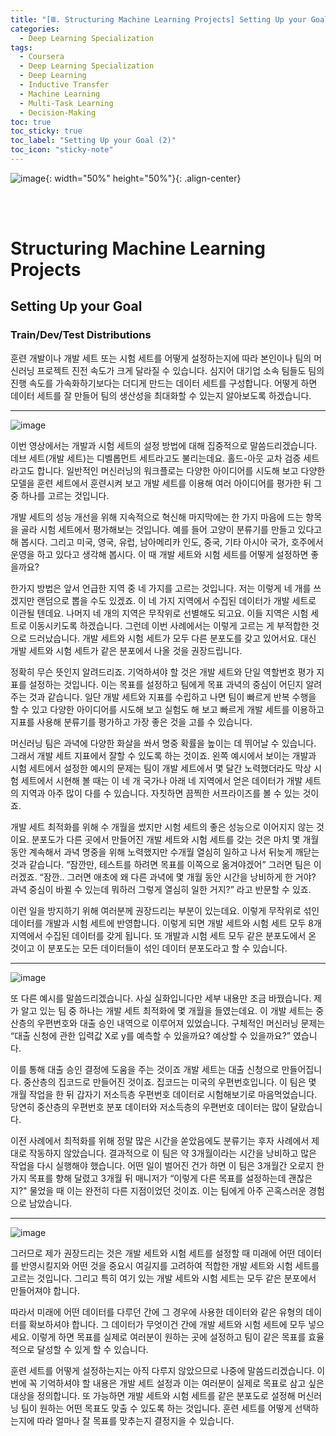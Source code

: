 ```yaml
---
title: "[Ⅲ. Structuring Machine Learning Projects] Setting Up your Goal (2)"
categories:
  - Deep Learning Specialization
tags:
  - Coursera
  - Deep Learning Specialization
  - Deep Learning
  - Inductive Transfer
  - Machine Learning
  - Multi-Task Learning
  - Decision-Making
toc: true
toc_sticky: true
toc_label: "Setting Up your Goal (2)"
toc_icon: "sticky-note"
---
```


![image](https://user-images.githubusercontent.com/55765292/179931579-167db454-5d9d-4e0d-a8fe-454770dc97a6.png){: width="50%" height="50%"}{: .align-center}

<br><br>

# Structuring Machine Learning Projects

## Setting Up your Goal

### Train/Dev/Test Distributions
훈련 개발이나 개발 세트 또는 시험 세트를 어떻게 설정하는지에 따라 본인이나 팀의 머신러닝 프로젝트 진전 속도가 크게 달라질 수 있습니다. 심지어 대기업 소속 팀들도 팀의 진행 속도를 가속화하기보다는 더디게 만드는 데이터 세트를 구성합니다. 어떻게 하면 데이터 세트를 잘 만들어 팀의 생산성을 최대화할 수 있는지 알아보도록 하겠습니다.

---

![image](https://user-images.githubusercontent.com/55765292/180713675-108e057b-88a9-4e76-9082-65dadead1a1c.png)

이번 영상에서는 개발과 시험 세트의 설정 방법에 대해 집중적으로 말씀드리겠습니다. 데브 세트(개발 세트)는 디벨롭먼트 세트라고도 불리는데요. 홀드-아웃 교차 검증 세트라고도 합니다. 일반적인 머신러닝의 워크플로는 다양한 아이디어를 시도해 보고 다양한 모델을 훈련 세트에서 훈련시켜 보고 개발 세트를 이용해 여러 아이디어를 평가한 뒤 그 중 하나를 고르는 것입니다.

개발 세트의 성능 개선을 위해 지속적으로 혁신해 마지막에는 한 가지 마음에 드는 항목을 골라 시험 세트에서 평가해보는 것입니다. 예를 들어 고양이 분류기를 만들고 있다고 해 봅시다. 그리고 미국, 영국, 유럽, 남아메리카 인도, 중국, 기타 아시아 국가, 호주에서 운영을 하고 있다고 생각해 봅시다. 이 때 개발 세트와 시험 세트를 어떻게 설정하면 좋을까요?

한가지 방법은 앞서 언급한 지역 중 네 가지를 고르는 것입니다. 저는 이렇게 네 개를 쓰겠지만 랜덤으로 뽑을 수도 있겠죠. 이 네 가지 지역에서 수집된 데이터가 개발 세트로 이관될 텐데요. 나머지 네 개의 지역은 무작위로 선별해도 되고요. 이들 지역은 시험 세트로 이동시키도록 하겠습니다. 그런데 이번 사례에서는 이렇게 고르는 게 부적합한 것으로 드러났습니다. 개발 세트와 시험 세트가 모두 다른 분포도를 갖고 있어서요. 대신 개발 세트와 시험 세트가 같은 분포에서 나올 것을 권장드립니다.

정확히 무슨 뜻인지 알려드리죠. 기억하셔야 할 것은 개발 세트와 단일 역할번호 평가 지표를 설정하는 것입니다. 이는 목표를 설정하고 팀에게 목표 과녁의 중심이 어딘지 알려주는 것과 같습니다. 일단 개발 세트와 지표를 수립하고 나면 팀이 빠르게 반복 수행을 할 수 있고 다양한 아이디어를 시도해 보고 실험도 해 보고 빠르게 개발 세트를 이용하고 지표를 사용해 분류기를 평가하고
가장 좋은 것을 고를 수 있습니다.

머신러닝 팀은 과녁에 다양한 화살을 쏴서 명중 확률을 높이는 데 뛰어날 수 있습니다. 그래서 개발 세트 지표에서 잘할 수 있도록 하는 것이죠. 왼쪽 예시에서 보이는 개발과 시험 세트에서 설정한 예시의 문제는 팀이 개발 세트에서 몇 달간 노력했더라도 막상 시험 세트에서 시현해 볼 때는 이 네 개 국가나 아래 네 지역에서 얻은 데이터가 개발 세트의 지역과 아주 많이 다를 수 있습니다. 자칫하면 끔찍한 서프라이즈를 볼 수 있는 것이죠.

개발 세트 최적화를 위해 수 개월을 썼지만 시험 세트의 좋은 성능으로 이어지지 않는 것이요. 분포도가 다른 곳에서 만들어진 개발 세트와 시험 세트를 갖는 것은 마치 몇 개월 동안 계속해서
과녁 명중을 위해 노력했지만 수개월 열심히 일하고 나서 뒤늦게 깨닫는 것과 같습니다. “잠깐만, 테스트를 하려면 목표를 이쪽으로 옮겨야겠어” 그러면 팀은 이러겠죠. “잠깐.. 그러면 애초에 왜 다른 과녁에 몇 개월 동안 시간을 낭비하게 한 거야? 과녁 중심이 바뀔 수 있는데 뭐하러 그렇게 열심히 일한 거지?” 라고 반문할 수 있죠.

이런 일을 방지하기 위해 여러분께 권장드리는 부분이 있는데요. 이렇게 무작위로 섞인 데이터를 개발과 시험 세트에 반영합니다. 이렇게 되면 개발 세트와 시험 세트 모두 8개 지역에서 수집된 데이터를 갖게 됩니다. 또 개발과 시험 세트 모두 같은 분포도에서 온 것이고 이 분포도는 모든 데이터들이 섞인 데이터 분포도라고 할 수 있습니다.

---

![image](https://user-images.githubusercontent.com/55765292/180713696-85eabafb-7e93-44df-91b8-a6b704a0a15a.png)

또 다른 예시를 말씀드리겠습니다. 사실 실화입니다만 세부 내용만 조금 바꿨습니다. 제가 알고 있는 팀 중 하나는 개발 세트 최적화에 몇 개월을 들였는데요. 이 개발 세트는 중산층의 우편번호와 대출 승인 내역으로 이루어져 있었습니다. 구체적인 머신러닝 문제는 “대출 신청에 관한 입력값 X로 y를 예측할 수 있을까요? 예상할 수 있을까요?” 였습니다.

이를 통해 대출 승인 결정에 도움을 주는 것이죠 개발 세트는 대출 신청으로 만들어집니다. 중산층의 집코드로 만들어진 것이죠. 집코드는 미국의 우편번호입니다. 이 팀은 몇 개월 작업을 한 뒤 갑자기 저소득층 우편번호 데이터로 시험해보기로 마음먹었습니다. 당연히 중산층의 우편번호 분포 데이터와 저소득층의 우편번호 데이터는 많이 달랐습니다.

이전 사례에서 최적화를 위해 정말 많은 시간을 쏟았음에도 분류기는 후자 사례에서 제대로 작동하지 않았습니다. 결과적으로 이 팀은 약 3개월이라는 시간을 낭비하고 많은 작업을 다시 실행해야 했습니다. 어떤 일이 벌어진 건가 하면 이 팀은 3개월간 오로지 한 가지 목표를 향해 달렸고 3개월 뒤 매니저가 “이렇게 다른 목표를 설정하는데 괜찮은지?" 물었을 때 이는 완전히 다른 지점이었던 것이죠. 이는 팀에게 아주 곤혹스러운 경험으로 남았습니다.

---

![image](https://user-images.githubusercontent.com/55765292/180713723-42564c71-789f-4434-9e6e-97bddad78759.png)

그러므로 제가 권장드리는 것은 개발 세트와 시험 세트를 설정할 때 미래에 어떤 데이터를 반영시킬지와 어떤 것을 중요시 여길지를 고려하여 적합한 개발 세트와 시험 세트를 고르는 것입니다. 그리고 특히 여기 있는 개발 세트와 시험 세트는 모두 같은 분포에서 만들어져야 합니다.

따라서 미래에 어떤 데이터를 다루던 간에 그 경우에 사용한 데이터와 같은 유형의 데이터를 확보하셔야 합니다. 그 데이터가 무엇이건 간에 개발 세트와 시험 세트에 모두 넣으세요. 이렇게 하면 목표를 실제로 여러분이 원하는 곳에 설정하고 팀이 같은 목표를 효율적으로 달성할 수 있게 할 수 있습니다.

훈련 세트를 어떻게 설정하는지는 아직 다루지 않았으므로 나중에 말씀드리겠습니다. 이번에 꼭 기억하셔야 할 내용은 개발 세트 설정과  이는 여러분이 실제로 목표로 삼고 싶은 대상을 정의합니다. 또 가능하면 개발 세트와 시험 세트를 같은 분포도로 설정해 머신러닝 팀이 원하는 어떤 목표도 맞출 수 있도록 하는 것입니다. 훈련 세트를 어떻게 선택하는지에 따라 얼마나 잘 목표를 맞추는지 결정지을 수 있습니다.
